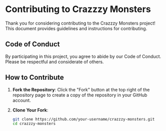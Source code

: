 # Contributing to Crazzzy Monsters

Thank you for considering contributing to the Crazzzy Monsters project! This document provides guidelines and instructions for contributing.

## Code of Conduct

By participating in this project, you agree to abide by our Code of Conduct. Please be respectful and considerate of others.

## How to Contribute

1. **Fork the Repository**: Click the "Fork" button at the top right of the repository page to create a copy of the repository in your GitHub account.

2. **Clone Your Fork**:
   ```bash
   git clone https://github.com/your-username/crazzzy-monsters.git
   cd crazzzy-monsters

